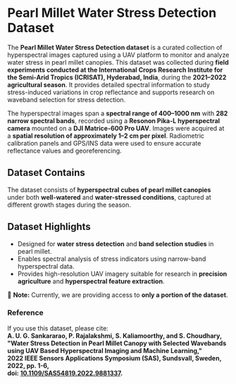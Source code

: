 # Pearl Millet Water Stress Detection Dataset

The **Pearl Millet Water Stress Detection dataset** is a curated collection of hyperspectral images captured using a UAV platform to monitor and analyze water stress in pearl millet canopies. This dataset was collected during **field experiments conducted at the International Crops Research Institute for the Semi-Arid Tropics (ICRISAT), Hyderabad, India**, during the **2021–2022 agricultural season**. It provides detailed spectral information to study stress-induced variations in crop reflectance and supports research on waveband selection for stress detection.

The hyperspectral images span a **spectral range of 400–1000 nm** with **282 narrow spectral bands**, recorded using a **Resonon Pika-L hyperspectral camera** mounted on a **DJI Matrice-600 Pro UAV**. Images were acquired at a **spatial resolution of approximately 1–2 cm per pixel**. Radiometric calibration panels and GPS/INS data were used to ensure accurate reflectance values and georeferencing.



## Dataset Contains

The dataset consists of **hyperspectral cubes of pearl millet canopies** under both **well-watered** and **water-stressed conditions**, captured at different growth stages during the season.  


## **Dataset Highlights**
- Designed for **water stress detection** and **band selection studies** in pearl millet.  
- Enables spectral analysis of stress indicators using narrow-band hyperspectral data.  
- Provides high-resolution UAV imagery suitable for research in **precision agriculture** and **hyperspectral feature extraction**.



📌 **Note:** Currently, we are providing access to **only a portion of the dataset**. 



### **Reference**
If you use this dataset, please cite:  
**A. U. G. Sankararao, P. Rajalakshmi, S. Kaliamoorthy, and S. Choudhary,  
"Water Stress Detection in Pearl Millet Canopy with Selected Wavebands using UAV Based Hyperspectral Imaging and Machine Learning,"  
2022 IEEE Sensors Applications Symposium (SAS), Sundsvall, Sweden, 2022, pp. 1-6,  
doi: [10.1109/SAS54819.2022.9881337](https://doi.org/10.1109/SAS54819.2022.9881337).**


